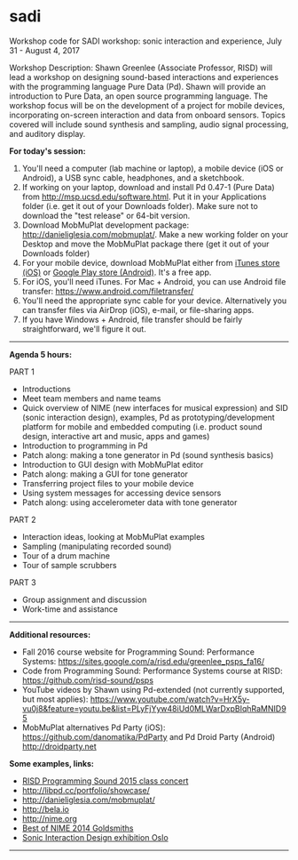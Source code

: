 # sadi

Workshop code for SADI workshop: sonic interaction and experience, July 31 - August 4, 2017

Workshop Description:
Shawn Greenlee (Associate Professor, RISD) will lead a workshop on designing sound-based interactions and experiences with the programming language Pure Data (Pd).  Shawn will provide an introduction to Pure Data, an open source programming language.  The workshop focus will be on the development of a project for mobile devices, incorporating on-screen interaction and data from onboard sensors. Topics covered will include sound synthesis and sampling, audio signal processing, and auditory display.

**For today's session:**

1. You'll need a computer (lab machine or laptop), a mobile device (iOS or Android), a USB sync cable, headphones, and a sketchbook.
2. If working on your laptop, download and install Pd 0.47-1 (Pure Data) from <a href="http://msp.ucsd.edu/software.html" target="_blank">http://msp.ucsd.edu/software.html</a>.  Put it in your Applications folder (i.e. get it out of your Downloads folder).  Make sure not to download the "test release" or 64-bit version.
3. Download MobMuPlat development package: <a href="http://danieliglesia.com/mobmuplat/" target="_blank">http://danieliglesia.com/mobmuplat/</a>. Make a new working folder on your Desktop and move the MobMuPlat package there (get it out of your Downloads folder)
4. For your mobile device, download MobMuPlat either from <a href="https://itunes.apple.com/kr/app/mobmuplat/id597679399?mt=8" target="_blank">iTunes store (iOS)</a> or <a href="https://play.google.com/store/apps/details?id=com.iglesiaintermedia.mobmuplat" target="_blank">Google Play store (Android)</a>.  It's a free app.
5. For iOS, you'll need iTunes.  For Mac + Android, you can use Android file transfer:  <a href="https://www.android.com/filetransfer/" target="_blank">https://www.android.com/filetransfer/</a>  
6. You'll need the appropriate sync cable for your device.  Alternatively you can transfer files via AirDrop (iOS), e-mail, or file-sharing apps.
7. If you have Windows + Android, file transfer should be fairly straightforward, we'll figure it out.

---

**Agenda 5 hours:**

PART 1

* Introductions
* Meet team members and name teams  
* Quick overview of NIME (new interfaces for musical expression) and SID (sonic interaction design), examples, Pd as prototyping/development platform for mobile and embedded computing (i.e. product sound design, interactive art and music, apps and games)
* Introduction to programming in Pd
* Patch along: making a tone generator in Pd (sound synthesis basics)
* Introduction to GUI design with MobMuPlat editor
* Patch along: making a GUI for tone generator
* Transferring project files to your mobile device
* Using system messages for accessing device sensors
* Patch along: using accelerometer data with tone generator

PART 2

* Interaction ideas, looking at MobMuPlat examples
* Sampling (manipulating recorded sound)
* Tour of a drum machine
* Tour of sample scrubbers

PART 3

* Group assignment and discussion
* Work-time and assistance

---

**Additional resources:**

* Fall 2016 course website for Programming Sound: Performance Systems:  <a href="https://sites.google.com/a/risd.edu/greenlee_psps_fa16/" target="_blank">https://sites.google.com/a/risd.edu/greenlee_psps_fa16/</a>  
* Code from Programming Sound: Performance Systems course at RISD:  <a href="https://github.com/risd-sound/psps" target="_blank">https://github.com/risd-sound/psps</a>  
* YouTube videos by Shawn using Pd-extended (not currently supported, but most applies): https://www.youtube.com/watch?v=HrX5y-vu0j8&feature=youtu.be&list=PLyFjYyw48iUd0MLWarDxpBIqhRaMNID95
* MobMuPlat alternatives Pd Party (iOS): https://github.com/danomatika/PdParty and Pd Droid Party (Android) http://droidparty.net

**Some examples, links:**
* <a href="https://youtu.be/uY-hOCyBudo" target="_blank">RISD Programming Sound 2015 class concert</a>
* <a href="http://libpd.cc/portfolio/showcase/">http://libpd.cc/portfolio/showcase/</a>
* <a href="http://danieliglesia.com/mobmuplat/">http://danieliglesia.com/mobmuplat/</a>
* <a href="http://bela.io" target="_blank">http://bela.io</a>
* <a href="http://nime.org" target="_blank">http://nime.org</a>
* <a href="https://www.youtube.com/watch?v=beLxqGKvI-M" target="_blank">Best of NIME 2014 Goldsmiths</a>
* <a href="http://sid.bek.no/Works?filter=exhibition" target="_blank">Sonic Interaction Design exhibition Oslo</a>
---
